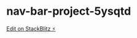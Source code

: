 # nav-bar-project-5ysqtd

[Edit on StackBlitz ⚡️](https://stackblitz.com/edit/nav-bar-project-5ysqtd)